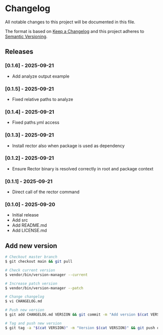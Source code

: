 # Changelog

All notable changes to this project will be documented in this file.

The format is based on [Keep a Changelog](http://keepachangelog.com/en/1.0.0/)
and this project adheres to [Semantic Versioning](http://semver.org/spec/v2.0.0.html).

## Releases

### [0.1.6] - 2025-09-21

* Add analyze output example

### [0.1.5] - 2025-09-21

* Fixed relative paths to analyze

### [0.1.4] - 2025-09-21

* Fixed paths.yml access

### [0.1.3] - 2025-09-21

* Install rector also when package is used as dependency

### [0.1.2] - 2025-09-21

* Ensure Rector binary is resolved correctly in root and package context

### [0.1.1] - 2025-09-21

* Direct call of the rector command

### [0.1.0] - 2025-09-20

* Initial release
* Add src
* Add README.md
* Add LICENSE.md

## Add new version

```bash
# Checkout master branch
$ git checkout main && git pull

# Check current version
$ vendor/bin/version-manager --current

# Increase patch version
$ vendor/bin/version-manager --patch

# Change changelog
$ vi CHANGELOG.md

# Push new version
$ git add CHANGELOG.md VERSION && git commit -m "Add version $(cat VERSION)" && git push

# Tag and push new version
$ git tag -a "$(cat VERSION)" -m "Version $(cat VERSION)" && git push origin "$(cat VERSION)"
```
